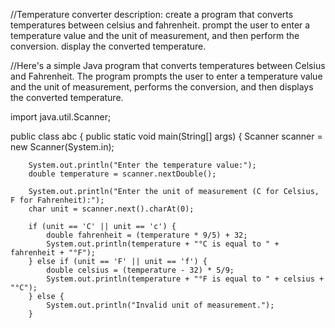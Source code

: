 //Temperature converter description: create a program that converts temperatures between celsius and fahrenheit. prompt the user to enter a temperature value and the unit of measurement, and then perform the conversion. display the converted temperature. 


//Here's a simple Java program that converts temperatures between Celsius and Fahrenheit. The program prompts the user to enter a temperature value and the unit of measurement, performs the conversion, and then displays the converted temperature.



import java.util.Scanner;

public class abc {
    public static void main(String[] args) {
        Scanner scanner = new Scanner(System.in);

        System.out.println("Enter the temperature value:");
        double temperature = scanner.nextDouble();

        System.out.println("Enter the unit of measurement (C for Celsius, F for Fahrenheit):");
        char unit = scanner.next().charAt(0);

        if (unit == 'C' || unit == 'c') {
            double fahrenheit = (temperature * 9/5) + 32;
            System.out.println(temperature + "°C is equal to " + fahrenheit + "°F");
        } else if (unit == 'F' || unit == 'f') {
            double celsius = (temperature - 32) * 5/9;
            System.out.println(temperature + "°F is equal to " + celsius + "°C");
        } else {
            System.out.println("Invalid unit of measurement.");
        }

